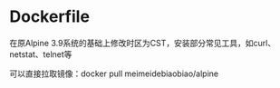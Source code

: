 # Dockerfile


在原Alpine 3.9系统的基础上修改时区为CST，安装部分常见工具，如curl、netstat、telnet等


可以直接拉取镜像：docker pull meimeidebiaobiao/alpine


